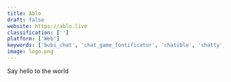 ```yaml
---
title: Ablo
draft: false 
website: https://ablo.live
classification: ['']
platform: ['Web']
keywords: ['bubi_chat', 'chat_game_fontificator', 'chatible', 'chatty', 'clock.saver', 'coolant', 'days_app', 'die_with_me', 'free_time_calculator', 'meetme', 'meow', 'planely', 'raspchat', 'realtalk', 'roomchat', 'strangerbot', 'tchat_for_twitch', 'talk_turkey', 'tc_chat_client_for_twitch', 'timetaco', 'tea_orbit']
image: logo.png
---
```

Say hello to the world